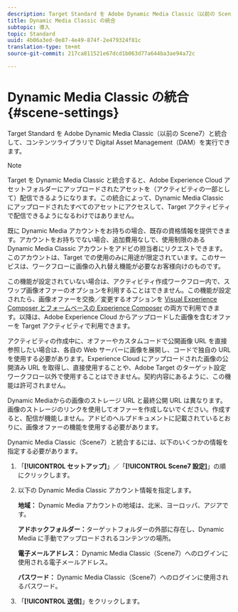 ```yaml
---
description: Target Standard を Adobe Dynamic Media Classic（以前の Scene7）と統合して、コンテンツライブラリで Digital Asset Management（DAM）を実行できます。
title: Dynamic Media Classic の統合
subtopic: 導入
topic: Standard
uuid: 4b06a3ed-0e87-4e49-874f-2e479324f81c
translation-type: tm+mt
source-git-commit: 217ca811521e67dcd1b063d77a644ba3ae94a72c

---
```



# Dynamic Media Classic の統合{#scene-settings}

Target Standard を Adobe Dynamic Media Classic（以前の Scene7）と統合して、コンテンツライブラリで Digital Asset Management（DAM）を実行できます。

>[!NOTE]
>
>Target を Dynamic Media Classic と統合すると、Adobe Experience Cloud アセットフォルダーにアップロードされたアセットを（アクティビティの一部として）配信できるようになります。この統合によって、Dynamic Media Classic にアップロードされたすべてのアセットにアクセスして、Target アクティビティで配信できるようになるわけではありません。

既に Dynamic Media アカウントをお持ちの場合、既存の資格情報を提供できます。アカウントをお持ちでない場合、追加費用なしで、使用制限のある Dynamic Media Classic アカウントをアドビの担当者にリクエストできます。このアカウントは、Target での使用のみに用途が限定されています。このサービスは、ワークフローに画像の入れ替え機能が必要なお客様向けのものです。

この機能が設定されていない場合は、アクティビティ作成ワークフロー内で、スワップ画像オファーのオプションを利用することはできません。この機能が設定されたら、画像オファーを交換／変更するオプションを     [Visual Experience Composer とフォームベースの Experience Composer](../c-experiences/experiences.md#concept_A2E10F6AFB3D4AEAB6951EE14688848D) の両方で利用できます。以降は、Adobe Experience Cloud からアップロードした画像を含むオファーを Target アクティビティで利用できます。

アクティビティの作成中に、オファーやカスタムコードで公開画像 URL を直接参照したい場合は、各自の Web サーバーに画像を展開し、コードで独自の URL を使用する必要があります。Experience Cloud にアップロードされた画像の公開済み URL を取得し、直接使用することや、Adobe Target のターゲット設定ワークフロー以外で使用することはできません。契約内容にあるように、この機能は許可されません。

Dynamic Mediaからの画像のストレージ URL と最終公開 URL は異なります。画像のストレージのリンクを使用してオファーを作成しないでください。作成すると、配信が機能しません。アドビのヘルプドキュメントに記載されているとおりに、画像オファーの機能を使用する必要があります。

Dynamic Media Classic（Scene7）と統合するには、以下のいくつかの情報を指定する必要があります。

1. 「**[!UICONTROL セットアップ]**」／「**[!UICONTROL Scene7 設定]**」の順にクリックします。
1. 以下の Dynamic Media Classic アカウント情報を指定します。

   **地域：** Dynamic Media アカウントの地域は、北米、ヨーロッパ、アジアです。

   **アドホックフォルダー：**&#x200B;ターゲットフォルダーの外部に存在し、Dynamic Media に手動でアップロードされるコンテンツの場所。

   **電子メールアドレス：** Dynamic Media Classic（Scene7）へのログインに使用される電子メールアドレス。

   **パスワード：** Dynamic Media Classic（Scene7）へのログインに使用されるパスワード。
1. 「**[!UICONTROL 送信]**」をクリックします。
